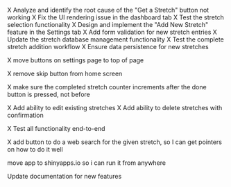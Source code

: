 X Analyze and identify the root cause of the "Get a Stretch" button not working
X Fix the UI rendering issue in the dashboard tab
X Test the stretch selection functionality
X Design and implement the "Add New Stretch" feature in the Settings tab
X Add form validation for new stretch entries
X Update the stretch database management functionality
X Test the complete stretch addition workflow
X Ensure data persistence for new stretches

X move buttons on settings page to top of page

X remove skip button from home screen

X make sure the completed stretch counter increments after the done button is pressed, not before

X Add ability to edit existing stretches
X Add ability to delete stretches with confirmation

X Test all functionality end-to-end

X add button to do a web search for the given stretch, so I can get pointers on how to do it well

move app to shinyapps.io so i can run it from anywhere

Update documentation for new features